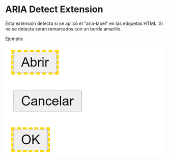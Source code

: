 # ARIA Detect Extension

Esta extensión detecta si se aplicó el "aria-label" en las etiquetas HTML.
Si no se detecta serán remarcados con un borde amarillo.

Ejemplo:
![preview](preview.png)